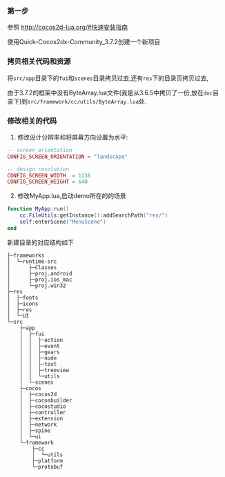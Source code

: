 ### 第一步

参照 http://cocos2d-lua.org/#快速安装指南

使用Quick-Cocos2dx-Community_3.7.2创建一个新项目

### 拷贝相关代码和资源

将`src/app`目录下的`fui`和`scenes`目录拷贝过去,还有`res`下的目录页拷贝过去,

由于3.7.2的框架中没有ByteArray.lua文件(我是从3.6.5中拷贝了一份,放在`doc`目录下)到`src/framework/cc/utils/ByteArray.lua`处.

### 修改相关的代码

1. 修改设计分辨率和将屏幕方向设置为水平:

```lua
-- screen orientation
CONFIG_SCREEN_ORIENTATION = "landscape"

-- design resolution
CONFIG_SCREEN_WIDTH  = 1136
CONFIG_SCREEN_HEIGHT = 640
```

2. 修改MyApp.lua,启动demo所在的的场景

```lua
function MyApp:run()
    cc.FileUtils:getInstance():addSearchPath("res/")
    self:enterScene("MenuScene")
end
```

新建目录的对应结构如下

```
├─frameworks
│  └─runtime-src
│      ├─Classes
│      ├─proj.android
│      ├─proj.ios_mac
│      └─proj.win32
├─res
│  ├─fonts
│  ├─icons
│  ├─res
│  └─UI
└─src
    ├─app
    │  ├─fui
    │  │  ├─action
    │  │  ├─event
    │  │  ├─gears
    │  │  ├─node
    │  │  ├─text
    │  │  ├─treeview
    │  │  └─utils
    │  └─scenes
    ├─cocos
    │  ├─cocos2d
    │  ├─cocosbuilder
    │  ├─cocostudio
    │  ├─controller
    │  ├─extension
    │  ├─network
    │  ├─spine
    │  └─ui
    └─framework
        ├─cc
        │  └─utils
        ├─platform
        └─protobuf

```